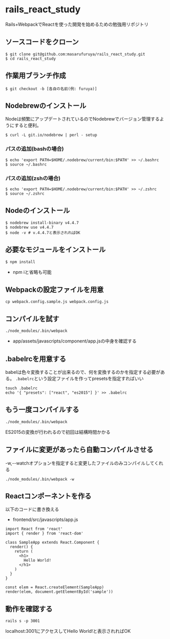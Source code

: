 # rails_react_study
Rails+WebpackでReactを使った開発を始めるための勉強用リポジトリ

## ソースコードをクローン
```
$ git clone git@github.com:masarufuruya/rails_react_study.git
$ cd rails_react_study
```

## 作業用ブランチ作成
```
$ git checkout -b [各自の名前(例: furuya)]
```

## Nodebrewのインストール
Nodeは頻繁にアップデートされているのでNodebrewでバージョン管理するようにすると便利。

```
$ curl -L git.io/nodebrew | perl - setup
```

### パスの追加(bashの場合)
```
$ echo 'export PATH=$HOME/.nodebrew/current/bin:$PATH' >> ~/.bashrc
$ source ~/.bashrc
```

### パスの追加(zshの場合)
```
$ echo 'export PATH=$HOME/.nodebrew/current/bin:$PATH' >> ~/.zshrc
$ source ~/.zshrc
```

## Nodeのインストール

```
$ nodebrew install-binary v4.4.7
$ nodebrew use v4.4.7
$ node -v # v.4.4.7と表示されればOK
```

## 必要なモジュールをインストール
```
$ npm install
```

* npm iと省略も可能

## Webpackの設定ファイルを用意

```
cp webpack.config.sample.js webpack.config.js
```

## コンパイルを試す
```
./node_modules/.bin/webpack
```

* app/assets/javascripts/component/app.jsの中身を確認する

## .babelrcを用意する
babelは色々変換することが出来るので、何を変換するのかを指定する必要がある。
`.babelrc`という設定ファイルを作ってpresetsを指定すればいい

```
touch .babelrc
echo '{ "presets": ["react", "es2015"] }' >> .babelrc
```

## もう一度コンパイルする
```
./node_modules/.bin/webpack
```

ES2015の変換が行われるので初回は結構時間かかる

## ファイルに変更があったら自動コンパイルさせる
-w,--watchオプションを指定すると変更したファイルのみコンパイルしてくれる

```
./node_modules/.bin/webpack -w
```

## Reactコンポーネントを作る
以下のコードに書き換える

* frontend/src/javascripts/app.js

```
import React from 'react'
import { render } from 'react-dom'

class SampleApp extends React.Component {
  render() {
    return (
      <h1>
        Hello World!
      </h1>
    )
  }
}

const elem = React.createElement(SampleApp)
render(elem, document.getElementById('sample'))
```

## 動作を確認する
```
rails s -p 3001
```

localhost:3001にアクセスしてHello World!と表示されればOK
